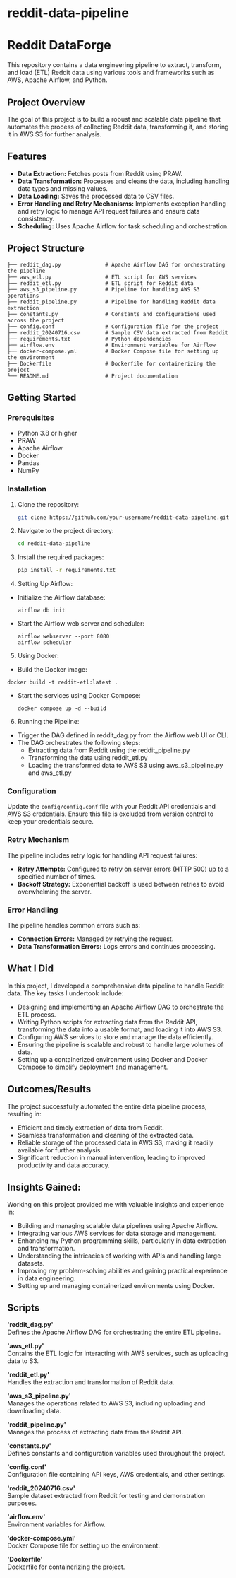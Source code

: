 # reddit-data-pipeline
# Reddit DataForge
This repository contains a data engineering pipeline to extract, transform, and load (ETL) Reddit data using various tools and frameworks such as AWS, Apache Airflow, and Python.

## Project Overview

The goal of this project is to build a robust and scalable data pipeline that automates the process of collecting Reddit data, transforming it, and storing it in AWS S3 for further analysis.

## Features

- **Data Extraction:** Fetches posts from Reddit using PRAW.
- **Data Transformation:** Processes and cleans the data, including handling data types and missing values.
- **Data Loading:** Saves the processed data to CSV files.
- **Error Handling and Retry Mechanisms:** Implements exception handling and retry logic to manage API request failures and ensure data consistency.
- **Scheduling:** Uses Apache Airflow for task scheduling and orchestration.

## Project Structure

```plaintext
├── reddit_dag.py              # Apache Airflow DAG for orchestrating the pipeline
├── aws_etl.py                 # ETL script for AWS services
├── reddit_etl.py              # ETL script for Reddit data
├── aws_s3_pipeline.py         # Pipeline for handling AWS S3 operations
├── reddit_pipeline.py         # Pipeline for handling Reddit data extraction
├── constants.py               # Constants and configurations used across the project
├── config.conf                # Configuration file for the project
├── reddit_20240716.csv        # Sample CSV data extracted from Reddit
├── requirements.txt           # Python dependencies
├── airflow.env                # Environment variables for Airflow
├── docker-compose.yml         # Docker Compose file for setting up the environment
├── Dockerfile                 # Dockerfile for containerizing the project
└── README.md                  # Project documentation
```

## Getting Started

### Prerequisites

- Python 3.8 or higher
- PRAW
- Apache Airflow
- Docker
- Pandas
- NumPy

### Installation

1. Clone the repository:

    ```bash
    git clone https://github.com/your-username/reddit-data-pipeline.git
    ```

2. Navigate to the project directory:

    ```bash
    cd reddit-data-pipeline
    ```

3. Install the required packages:

    ```bash
    pip install -r requirements.txt
    ```
4. Setting Up Airflow:
  * Initialize the Airflow database:
    ```plaintext
    airflow db init
    ```
  * Start the Airflow web server and scheduler:
    ```plaintext
    airflow webserver --port 8080
    airflow scheduler
    ```
5. Using Docker:
  * Build the Docker image:
  ```plaintext
  docker build -t reddit-etl:latest .
  ```
  * Start the services using Docker Compose:
    ```plaintext
    docker compose up -d --build
    ```    
6. Running the Pipeline:
  * Trigger the DAG defined in reddit_dag.py from the Airflow web UI or CLI.
  * The DAG orchestrates the following steps:
    * Extracting data from Reddit using the reddit_pipeline.py
    * Transforming the data using reddit_etl.py
    * Loading the transformed data to AWS S3 using aws_s3_pipeline.py and aws_etl.py
      
### Configuration

Update the `config/config.conf` file with your Reddit API credentials and AWS S3 credentials. Ensure this file is excluded from version control to keep your credentials secure.

### Retry Mechanism

The pipeline includes retry logic for handling API request failures:

- **Retry Attempts:** Configured to retry on server errors (HTTP 500) up to a specified number of times.
- **Backoff Strategy:** Exponential backoff is used between retries to avoid overwhelming the server.

### Error Handling

The pipeline handles common errors such as:

- **Connection Errors:** Managed by retrying the request.
- **Data Transformation Errors:** Logs errors and continues processing.

## What I Did

In this project, I developed a comprehensive data pipeline to handle Reddit data. The key tasks I undertook include:

* Designing and implementing an Apache Airflow DAG to orchestrate the ETL process.
* Writing Python scripts for extracting data from the Reddit API, transforming the data into a usable format, and loading it into AWS S3.
* Configuring AWS services to store and manage the data efficiently.
* Ensuring the pipeline is scalable and robust to handle large volumes of data.
* Setting up a containerized environment using Docker and Docker Compose to simplify deployment and management.

## Outcomes/Results
The project successfully automated the entire data pipeline process, resulting in:

* Efficient and timely extraction of data from Reddit.
* Seamless transformation and cleaning of the extracted data.
* Reliable storage of the processed data in AWS S3, making it readily available for further analysis.
* Significant reduction in manual intervention, leading to improved productivity and data accuracy.

## Insights Gained:
Working on this project provided me with valuable insights and experience in:

* Building and managing scalable data pipelines using Apache Airflow.
* Integrating various AWS services for data storage and management.
* Enhancing my Python programming skills, particularly in data extraction and transformation.
* Understanding the intricacies of working with APIs and handling large datasets.
* Improving my problem-solving abilities and gaining practical experience in data engineering.
* Setting up and managing containerized environments using Docker.

## Scripts

**'reddit_dag.py'**  
Defines the Apache Airflow DAG for orchestrating the entire ETL pipeline.

**'aws_etl.py'**  
Contains the ETL logic for interacting with AWS services, such as uploading data to S3.

**'reddit_etl.py'**  
Handles the extraction and transformation of Reddit data.

**'aws_s3_pipeline.py'**  
Manages the operations related to AWS S3, including uploading and downloading data.

**'reddit_pipeline.py'**  
Manages the process of extracting data from the Reddit API.

**'constants.py'**  
Defines constants and configuration variables used throughout the project.

**'config.conf'**  
Configuration file containing API keys, AWS credentials, and other settings.

**'reddit_20240716.csv'**  
Sample dataset extracted from Reddit for testing and demonstration purposes.

**'airflow.env'**  
Environment variables for Airflow.

**'docker-compose.yml'**  
Docker Compose file for setting up the environment.

**'Dockerfile'**  
Dockerfile for containerizing the project.
